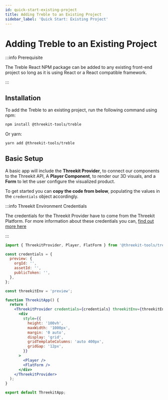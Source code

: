 ```yaml
---
id: quick-start-existing-project
title: Adding Treble to an Existing Project
sidebar_label: 'Quick Start: Existing Project'
---
```


# Adding Treble to an Existing Project

:::info Prerequisite

The Treble React NPM package can be added to any existing front-end project so long as it is using React or a React compatible framework.

:::

## Installation

To add the Treble to an existing project, run the following command using npm:

```bash
npm install @threekit-tools/treble
```

Or yarn:

```bash
yarn add @threekit-tools/treble
```

## Basic Setup

A basic app will include the **Threekit Provider**, to connect our components to the Threekit API, A **Player Component**, to render our 3D visuals, and a **Form** to let the user configure the visualized product.

To get started you can **copy the code from below**, populating the values in the `credentials` object accordingly.

:::info Threekit Environment Credentials

The credentials for the Threekit Provider have to come from the Threekit Platform. For more information about these credentials you can, [find out more here](threekit-config)

:::

```jsx
import { ThreekitProvider, Player, FlatForm } from '@threekit-tools/treble';

const credentials = {
  preview: {
    orgId: '',
    assetId: '',
    publicToken: '',
  },
};

const threekitEnv = 'preview';

function ThreekitApp() {
  return (
    <ThreekitProvider credentials={credentials} threekitEnv={threekitEnv}>
      <div
        style={{
          height: '100vh',
          maxWidth: '1000px',
          margin: '0 auto',
          display: 'grid',
          gridTemplateColumns: 'auto 400px',
          gridGap: '12px',
        }}
      >
        <Player />
        <FlatForm />
      </div>
    </ThreekitProvider>
  );
}

export default ThreekitApp;
```
